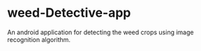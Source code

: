 # weed-Detective-app
An android application for detecting the weed crops using image recognition algorithm.  
